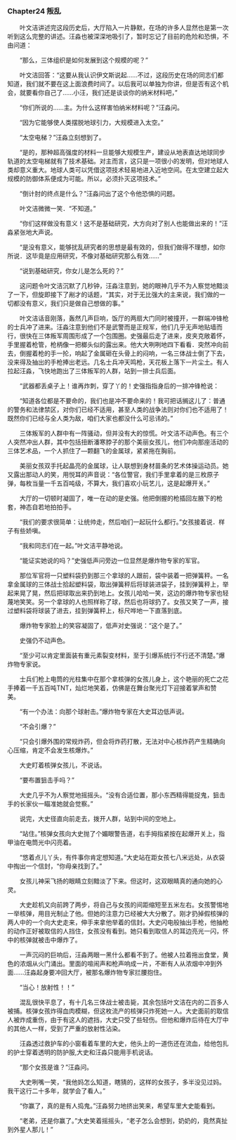 ### Chapter24 叛乱

　　叶文洁讲述完这段历史后，大厅陷入一片静默，在场的许多人显然也是第一次听到这么完整的讲述。汪淼也被深深地吸引了，暂时忘记了目前的危险和恐惧，不由问道：

　　“那么，三体组织是如何发展到这个规模的呢？”

　　叶文洁回答：“这要从我认识伊文斯说起……不过，这段历史在场的同志们都知道，我们就不要在这上面浪费时间了。以后我可以单独为你讲，但是否有这个机会，就要看你自己了……小汪，我们还是谈谈你的纳米材料吧，”

　　“你们所说的……主。为什么这样害怕纳米材料呢？”汪淼问。

　　“因为它能够使人类摆脱地球引力，大规模进入太空。”

　　“太空电梯？”汪淼立刻想到了。

　　“是的，那种超高强度的材料一旦能够大规模生产，建设从地表直达地球同步轨道的太空电梯就有了技术基础。对主而言，这只是一项很小的发明，但对地球人类却意义重大。地球人类可以凭借这项技术轻易地进入近地空间。在太空建立起大规模的防御体系便成为可能。所以，必须扑灭这项技术。”

　　“倒计肘的终点是什么？”汪淼问出了这个令他恐惧的问题。

　　叶文洁微微一笑．“不知道。”

　　“你们这样做没有意义！这不是基础研究，大方向对了别人也能做出来的！”汪淼紧张地大声说。

　　“是没有意义，能够扰乱研究者的思想是最有效的，但我们做得不理想，如你所说．这毕竟是应用研究，不像对基础研究那么有效……”

　　“说到基础研究，你女儿是怎么死的？”

　　这问题令叶文洁沉默了几秒钟，汪淼注意到，她的眼神几乎不为人察觉地黯淡了一下，但旋即接下了剐才的话题，“其实，对于无比强大的主来说，我们做的一切都没有意义，我们只是做自己想做的事。”

　　叶文洁话音刚落，轰然几声巨响，饭厅的两扇大门同时被撞开，一群端冲锋枪的士兵冲了进来。汪淼注意到他们不是武警而是正规军，他们几乎无声地贴墙而行，很快在三体叛军周围形成了一个包围圈。史强最后走了进来，皮夹克敞着怀，手里握着枪管，枪柄像一把榔头似的露出来。他大大咧咧地四下看看．突然冲向前去，倒握着枪的手一抡，响起了金属砸在头骨上的闷响，一名三体战士倒了下去，没来得及抽出的手枪捧出老远。几名士兵冲天鸣枪，天花板上落下一片尘土。有人拉起汪淼，飞快地跑出了三体叛军的人群，站到一排士兵后面。

　　“武器都丢桌子上！谁再炸刺，穿了丫的！史强指指身后的一排冲锋枪说：

　　“知道各位都是不要命的，我们也是冲不要命来的！我可把话搁这儿了：普通的警务和法律禁区，对你们已经不适用，甚至人类的战争法则对你们也不适用了！既然你们已经与全人类为敌，咱们大家也都没什么可忌讳的。”

　　三体叛军的人群中有一阵骚动，但并没有大的惊慌。叶文洁不动声色。有三个人突然冲出人群，其中包括扭断潘寒脖子的那个美丽女孩儿，他们冲向那座活动的三体艺术品，一个人抓住了—颗翻飞的金属球，紧紧拖在胸前。

　　美丽女孩双手托起晶亮的金属球，让人联想到身材苗条的艺术体操运动员。她又露出那动人的笑，用悦耳的声音说：“各位警官，我们手里拿着的是三枚原子弹，每枚当量一千五百吨级，不算大，我们喜欢小玩艺儿，这是起爆开关。”

　　大厅的一切顿时凝固了，唯一在动的是史强。他把倒握的枪插回左腋下的枪套，神态自若地拍拍手。

　　“我们的要求很简单：让统帅走，然后咱们一起玩什么都行。”女孩接着说．样子有些娇嗔。

　　“我和同志们在一起。”叶文洁平静地说。

　　“能证实她说的吗？”史强低声问旁边一位显然是爆炸物专家的军官。

　　那位军官将一只塑料袋扔到那三个拿球的人跟前，袋中装着一把弹簧秤。一名拿金属球的三体战士拾起塑料袋，取出弹簧秤后将球装进袋子，挂到弹簧秤上，举起来晃了晃，然后把球取出来扔到地上。女孩儿哈哈一笑，这边的爆炸物专家也轻蔑地笑笑。另一个拿球的人也照样称了球，然后也将球扔了。女孩又笑了一声，接过塑料袋将球装了进去，挂到弹簧秤上，标尺哗地一下直落到底。

　　爆炸物专家脸上的笑容凝固了，低声对史强说：“这个是了。”

　　史强仍不动声色。

　　“至少可以肯定里面装有重元素裂变材料，至于引爆系统行不行还不清楚。”爆炸物专家说。

　　士兵们枪上电筒的光柱集中在那个拿核弹的女孩儿身上，这个艳丽的死亡之花手捧着一千五百吨TNT，灿烂地笑着，仿佛是在舞台聚光灯下迎接着掌声和赞美。

　　“有一个办法：向那个球射击。”爆炸物专家在大史耳边低声说。

　　“不会引爆？”

　　“只会引爆外围的常规炸药，但会将炸药打散，无法对中心核炸药产生精确向心压缩，肯定不会发生核爆炸。”

　　大史盯着核弹女孩儿，不说话。

　　“要布置狙击手吗？”

　　大史几乎不为人察觉地摇摇头。“没有合适位置，那小东西精得能捉鬼，狙击手的长家伙一瞄准她就会觉察。”

　　说完，大史径直向前走去，拨开人群，站到中间的空地上。

　　“站住。”核弹女孩向大史抛了个媚眼警告道，右手拇指紧按在起爆开关上，指甲油在电筒光中闪亮着。

　　“悠着点儿丫头，有件事你肯定想知道。”大史站在距女孩七八米远处，从衣袋中掏出一个信封，“你母亲找到了。”

　　女孩儿神采飞扬的眼睛立刻黯淡了下来。但这时，这双眼睛真的通向她的心灵。

　　大史趁机又向前跨了两步，将自己与女孩的间距缩短至五米左右。女孩警惕地一举核弹，用目光制止了他。但她的注意力已经被大大分散了。刚才扔掉假核弹的两人中的一个向大史走来，伸手来拿他举着的信封。大史闪电般抽出手枪，他抽枪的动作正好被取信的人挡住，女孩没有看到。她只看到取信人的耳边亮光一闪，怀中的核弹就被击中爆炸了。

　　一声沉闷的巨响后，汪淼两眼一黑什么都看不到了。他被人拉着拖出食堂，黄色的浓烟从火门涌出。里面的喧闹声和枪声响成一片，不断有人从浓烟中冲到外面……汪淼起身要冲回大厅，被那名爆炸物专家拦腰抱住。

　　“当心！放射性！！”

　　混乱很快平息了，有十几名三体战士被击毙，其余包括叶文洁在内的二百多人被捕。核弹女孩炸得血肉模糊，但这枚流产的核弹只炸死她一人。大史面前的取信人被炸成重伤，由于有这人的遮挡，大史只受了些轻伤。但他和爆炸后待在大厅中的其他人一样，受到了严重的放射性沾染。

　　汪淼透过救护车的小窗看着车里的大史，他头上的一道伤还在流血，给他包扎的护士穿着透明的防护服,大史和汪淼只能用手机说话。

　　“那个女孩是谁？”汪淼问。

　　大史咧嘴一笑，“我他妈怎么知道，瞎猜的，这样的女孩子，多半没见过妈。我干这行二十多年，就学会了看人。”

　　“你赢了，真的是有人捣鬼。”汪淼努力地挤出笑来，希望车里大史能看到。

　　“老弟，还是你赢了。”大史笑着摇摇头，“老子怎么会想到，奶奶的，竟然真扯到外星人那儿！”